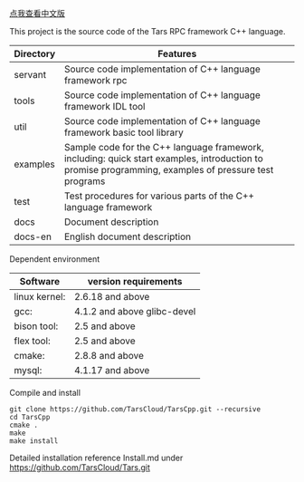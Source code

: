 [点我查看中文版](README.zh.md)

This project is the source code of the Tars RPC framework C++ language.

Directory |Features
------------------|----------------
servant      |Source code implementation of C++ language framework rpc
tools        |Source code implementation of C++ language framework IDL tool
util         |Source code implementation of C++ language framework basic tool library
examples     |Sample code for the C++ language framework, including: quick start examples, introduction to promise programming, examples of pressure test programs
test         |Test procedures for various parts of the C++ language framework
docs         |Document description
docs-en      |English document description

Dependent environment

Software |version requirements
------|--------
linux kernel:   |	2.6.18 and above
gcc:          	|   4.1.2 and above glibc-devel
bison tool:     |	2.5 and above
flex tool:      |	2.5 and above
cmake:       	|   2.8.8 and above
mysql:          |	4.1.17 and above

Compile and install
```
git clone https://github.com/TarsCloud/TarsCpp.git --recursive
cd TarsCpp
cmake .
make
make install
```

Detailed installation reference Install.md under https://github.com/TarsCloud/Tars.git
